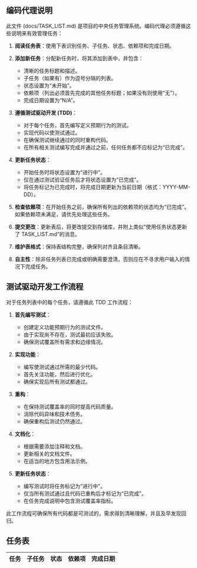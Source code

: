 ## 编码代理说明

此文件 (docs/TASK_LIST.md) 是项目的中央任务管理系统。编码代理必须遵循这些说明来有效管理任务：

1.  **阅读任务表**：使用下表识别任务、子任务、状态、依赖项和完成日期。

2.  **添加新任务**：分配新任务时，将其添加到表中，并包含：

    *   清晰的任务标题和描述。
    *   子任务（如果有）作为逗号分隔的列表。
    *   状态设置为“未开始”。
    *   依赖项（列出必须首先完成的其他任务标题；如果没有则使用“无”）。
    *   完成日期设置为“N/A”。

3.  **遵循测试驱动开发 (TDD)**：

    *   对于每个任务，首先编写定义预期行为的测试。
    *   实现代码以使测试通过。
    *   在确保测试继续通过的同时重构代码。
    *   在所有相关测试编写完成并通过之前，任何任务都不应标记为“已完成”。

4.  **更新任务状态**：

    *   开始任务时将状态设置为“进行中”。
    *   仅在通过测试验证任务后才将状态设置为“已完成”。
    *   将任务标记为已完成时，将完成日期更新为当前日期（格式：YYYY-MM-DD）。

5.  **检查依赖项**：在开始任务之前，确保所有列出的依赖项的状态均为“已完成”。如果依赖项未满足，请优先处理这些任务。

6.  **提交更改**：更新表后，将更改提交到存储库，并附上类似“使用任务状态更新了 TASK_LIST.md”的消息。

7.  **维护表格式**：保持表结构完整，确保列对齐且条目清晰。

8.  **自主性**：除非任务列表已完成或明确需要澄清，否则应在不寻求用户输入的情况下完成任务。

## 测试驱动开发工作流程

对于任务列表中的每个任务，请遵循此 TDD 工作流程：

1.  **首先编写测试**：
    *   创建定义功能预期行为的测试文件。
    *   由于实现尚不存在，测试最初应该失败。
    *   确保测试覆盖所有需求和边缘情况。

2.  **实现功能**：
    *   编写使测试通过所需的最少代码。
    *   首先关注功能，然后进行优化。
    *   确保实现后所有测试都通过。

3.  **重构**：
    *   在保持测试覆盖率的同时提高代码质量。
    *   消除代码异味和技术债务。
    *   确保重构后测试仍然通过。

4.  **文档化**：
    *   根据需要添加注释和文档。
    *   更新相关的文档文件。
    *   在适当的地方包含用法示例。

5.  **更新任务状态**：
    *   编写测试时将任务标记为“进行中”。
    *   仅当所有测试通过且代码已重构后才标记为“已完成”。
    *   在任务完成说明中包含测试覆盖率指标。

此工作流程可确保所有代码都是可测试的，需求得到清晰理解，并且及早发现回归。

## 任务表
| 任务 | 子任务 | 状态 | 依赖项 | 完成日期 |
| ---- | --------- | ------ | ------------ | --------------- |